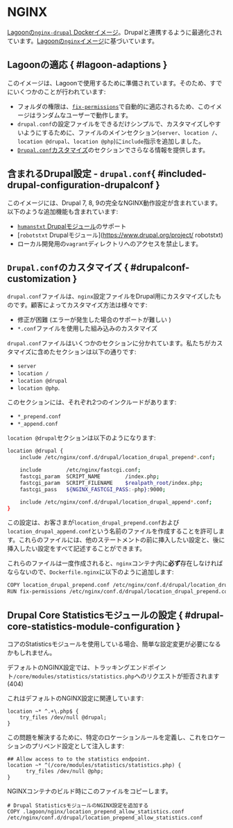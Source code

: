 # NGINX

[Lagoonの`nginx-drupal` Dockerイメージ](https://github.com/uselagoon/lagoon-images/blob/main/images/nginx-drupal/Dockerfile)。Drupalと連携するように最適化されています。[Lagoonの`nginx`イメージ](../../../docker-images/nginx.md)に基づいています。

## Lagoonの適応 { #lagoon-adaptions }

このイメージは、Lagoonで使用するために準備されています。そのため、すでにいくつかのことが行われています:

* フォルダの権限は、[`fix-permissions`](https://github.com/uselagoon/lagoon-images/blob/main/images/commons/fix-permissions)で自動的に適応されるため、このイメージはランダムなユーザーで動作します。
* `drupal.conf`の設定ファイルをできるだけシンプルで、カスタマイズしやすいようにするために、ファイルのメインセクション(`server`、`location /`、`location @drupal`、`location @php`)に`include`指示を追加しました。
* [`Drupal.conf`カスタマイズ](#drupalconf-customization)のセクションでさらなる情報を提供します。

## 含まれるDrupal設定 - `drupal.conf`{ #included-drupal-configuration-drupalconf }

このイメージには、Drupal 7, 8, 9の完全なNGINX動作設定が含まれています。以下のような追加機能も含まれています:

* [`humanstxt` Drupalモジュール](https://www.drupal.org/project/humanstxt)のサポート
* [`robotstxt` Drupalモジュール](https://www.drupal.org/project/ robotstxt)
* ローカル開発用の`vagrant`ディレクトリへのアクセスを禁止します。

## `Drupal.conf`のカスタマイズ { #drupalconf-customization }

`drupal.conf`ファイルは、`nginx`設定ファイルをDrupal用にカスタマイズしたものです。顧客によってカスタマイズ方法は様々です:

* 修正が困難 \(エラーが発生した場合のサポートが難しい \)
* `*.conf`ファイルを使用した組み込みのカスタマイズ

`drupal.conf`ファイルはいくつかのセクションに分かれています。私たちがカスタマイズに含めたセクションは以下の通りです:

* `server`
* `location /`
* `location @drupal`
* `location @php`.

このセクションには、それぞれ2つのインクルードがあります:

* `*_prepend.conf`
* `*_append.conf`

`location @drupal`セクションは以下のようになります:

```bash title="drupal.conf"
location @drupal {
    include /etc/nginx/conf.d/drupal/location_drupal_prepend*.conf;

    include        /etc/nginx/fastcgi.conf;
    fastcgi_param  SCRIPT_NAME        /index.php;
    fastcgi_param  SCRIPT_FILENAME    $realpath_root/index.php;
    fastcgi_pass   ${NGINX_FASTCGI_PASS:-php}:9000;

    include /etc/nginx/conf.d/drupal/location_drupal_append*.conf;
}
```

この設定は、お客さまが`location_drupal_prepend.conf`および`location_drupal_append.conf`という名前のファイルを作成することを許可します。これらのファイルには、他のステートメントの前に挿入したい設定と、後に挿入したい設定をすべて記述することができます。

これらのファイルは一度作成されると、`nginx`コンテナ内に**必ず**存在しなければならないので、`Dockerfile.nginx`に以下のように追加します:

```bash title="dockerfile.nginx"
COPY location_drupal_prepend.conf /etc/nginx/conf.d/drupal/location_drupal_prepend.conf
RUN fix-permissions /etc/nginx/conf.d/drupal/location_drupal_prepend.conf
```

## Drupal Core Statisticsモジュールの設定 { #drupal-core-statistics-module-configuration }

コアのStatisticsモジュールを使用している場合、簡単な設定変更が必要になるかもしれません。

デフォルトのNGINX設定では、トラッキングエンドポイント`/core/modules/statistics/statistics.php`へのリクエストが拒否されます(404)

これはデフォルトのNGINX設定に関連しています:

```text title="drupal.conf"
location ~* ^.+\.php$ {
    try_files /dev/null @drupal;
}
```

この問題を解決するために、特定のロケーションルールを定義し、これをロケーションのプリペンド設定として注入します:

```text title="drupal.conf"
## Allow access to to the statistics endpoint.
location ~* ^(/core/modules/statistics/statistics.php) {
      try_files /dev/null @php;
}
```

NGINXコンテナのビルド時にこのファイルをコピーします。

```text title="dockerfile.nginx"
# Drupal StatisticsモジュールのNGINX設定を追加する
COPY .lagoon/nginx/location_prepend_allow_statistics.conf /etc/nginx/conf.d/drupal/location_prepend_allow_statistics.conf
```

